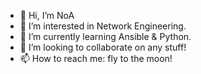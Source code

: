 - 👋 Hi, I’m NoA
- 👀 I’m interested in Network Engineering.
- 🌱 I’m currently learning Ansible & Python.
- 💞️ I’m looking to collaborate on any stuff!
- 📫 How to reach me: fly to the moon!

<!---
This is a ✨ special ✨ repository because its `README.md` (this file) appears on your GitHub profile.
You can click the Preview link to take a look at your changes.
--->
